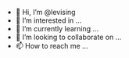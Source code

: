 - 👋 Hi, I’m @levising
- 👀 I’m interested in ...
- 🌱 I’m currently learning ...
- 💞️ I’m looking to collaborate on ...
- 📫 How to reach me ...

<!---
levising/levising is a ✨ special ✨ repository because its `README.md` (this file) appears on your GitHub profile.
You can click the Preview link to take a look at your changes.
--->
